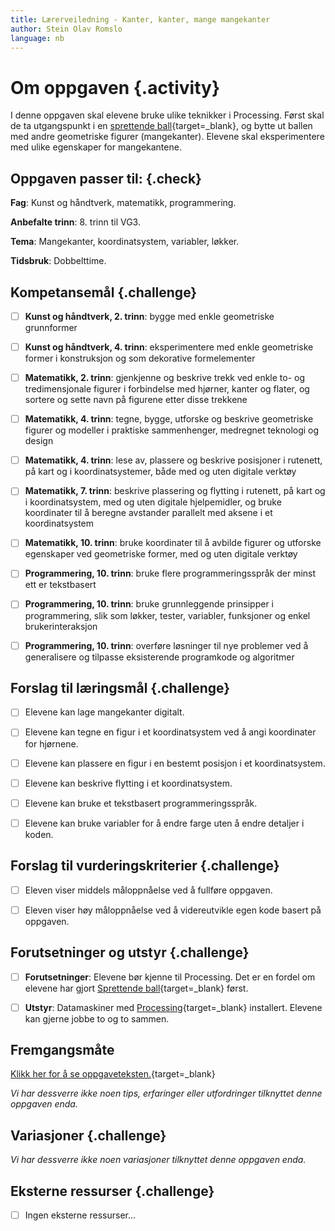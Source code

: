 ```yaml
---
title: Lærerveiledning - Kanter, kanter, mange mangekanter
author: Stein Olav Romslo
language: nb
---
```



# Om oppgaven {.activity}

I denne oppgaven skal elevene bruke ulike teknikker i Processing. Først skal de
ta utgangspunkt i en [sprettende
ball](../sprettende_ball/sprettende_ball.html){target=_blank}, og bytte ut
ballen med andre geometriske figurer (mangekanter). Elevene skal eksperimentere
med ulike egenskaper for mangekantene.

## Oppgaven passer til: {.check}

__Fag__: Kunst og håndtverk, matematikk, programmering.

__Anbefalte trinn__: 8. trinn til VG3.

__Tema__: Mangekanter, koordinatsystem, variabler, løkker.

__Tidsbruk__: Dobbelttime.

## Kompetansemål {.challenge}

- [ ] __Kunst og håndtverk, 2. trinn__: bygge med enkle geometriske grunnformer

- [ ] __Kunst og håndtverk, 4. trinn__: eksperimentere med enkle geometriske
  former i konstruksjon og som dekorative formelementer

- [ ] __Matematikk, 2. trinn__: gjenkjenne og beskrive trekk ved enkle to- og
  tredimensjonale figurer i forbindelse med hjørner, kanter og flater, og
  sortere og sette navn på figurene etter disse trekkene

- [ ] __Matematikk, 4. trinn__: tegne, bygge, utforske og beskrive geometriske
  figurer og modeller i praktiske sammenhenger, medregnet teknologi og design

- [ ] __Matematikk, 4. trinn__: lese av, plassere og beskrive posisjoner i
  rutenett, på kart og i koordinatsystemer, både med og uten digitale verktøy

- [ ] __Matematikk, 7. trinn__: beskrive plassering og flytting i rutenett, på
  kart og i koordinatsystem, med og uten digitale hjelpemidler, og bruke
  koordinater til å beregne avstander parallelt med aksene i et koordinatsystem

- [ ] __Matematikk, 10. trinn__: bruke koordinater til å avbilde figurer og
  utforske egenskaper ved geometriske former, med og uten digitale verktøy

- [ ] __Programmering, 10. trinn__: bruke flere programmeringsspråk der minst
  ett er tekstbasert

- [ ] __Programmering, 10. trinn__: bruke grunnleggende prinsipper i
  programmering, slik som løkker, tester, variabler, funksjoner og enkel
  brukerinteraksjon

- [ ] __Programmering, 10. trinn__: overføre løsninger til nye problemer ved å
  generalisere og tilpasse eksisterende programkode og algoritmer

## Forslag til læringsmål {.challenge}

- [ ] Elevene kan lage mangekanter digitalt.

- [ ] Elevene kan tegne en figur i et koordinatsystem ved å angi koordinater for
  hjørnene.

- [ ] Elevene kan plassere en figur i en bestemt posisjon i et koordinatsystem.

- [ ] Elevene kan beskrive flytting i et koordinatsystem.

- [ ] Elevene kan bruke et tekstbasert programmeringsspråk.

- [ ] Elevene kan bruke variabler for å endre farge uten å endre detaljer i
  koden.

## Forslag til vurderingskriterier {.challenge}

- [ ] Eleven viser middels måloppnåelse ved å fullføre oppgaven.

- [ ] Eleven viser høy måloppnåelse ved å videreutvikle egen kode basert på
  oppgaven.

## Forutsetninger og utstyr {.challenge}

- [ ] __Forutsetninger__: Elevene bør kjenne til Processing. Det er en fordel om
  elevene har gjort [Sprettende
  ball](../sprettende_ball/sprettende_ball.html){target=_blank} først.

- [ ] __Utstyr__: Datamaskiner med
  [Processing](https://www.processing.org/download/){target=_blank} installert.
  Elevene kan gjerne jobbe to og to sammen.

## Fremgangsmåte

[Klikk her for å se
oppgaveteksten.](../mangekanter/mangekanter.html){target=_blank}

_Vi har dessverre ikke noen tips, erfaringer eller utfordringer tilknyttet denne
oppgaven enda._

## Variasjoner {.challenge}

_Vi har dessverre ikke noen variasjoner tilknyttet denne oppgaven enda._

## Eksterne ressurser {.challenge}

- [ ] Ingen eksterne ressurser...
